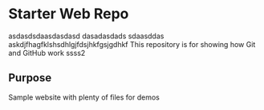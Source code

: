 # Starter Web Repo
asdasdsdaasdasdasd  dasadasdads  sdaasddas askdjfhagfklshsdhlgjfdsjhkfgsjgdhkf
This repository is for showing how Git and GitHub work
ssss2
## Purpose

Sample website with plenty of files for demos